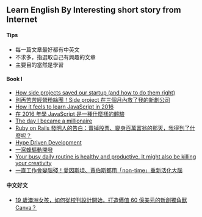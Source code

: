 ## Learn English By Interesting short story from Internet
#### Tips
* 每一篇文章最好都有中英文
* 不求多，指選取自己有興趣的文章
* 主要目的當然是學習

#### Book I
* [How side projects saved our startup (and how to do them right)](https://thenextweb.com/entrepreneur/2014/10/23/side-projects-saved-our-startup/1/)
* [別再苦苦經營粉絲團！Side project 在三個月內救了我的新創公司](https://buzzorange.com/techorange/2014/11/04/side-projects-saved-our-startup/)
* [How it feels to learn JavaScript in 2016](https://hackernoon.com/how-it-feels-to-learn-javascript-in-2016-d3a717dd577f)
* [在 2016 年學 JavaScript 是一種什麼樣的體驗](https://kknews.cc/tech/zl9q93.html)
* [The day I became a millionaire](https://m.signalvnoise.com/the-day-i-became-a-millionaire/)
* [Ruby on Rails 發明人的告白：賣掉股票、變身百萬富翁的那天，我得到了什麼呢？](https://www.inside.com.tw/article/5437-ruby-on-rails-inventer-what-i-have-learn-when-the-day-i-became-a-millionaire)
* [Hype Driven Development](https://blog.daftcode.pl/hype-driven-development-3469fc2e9b22#.d7jdbvdn3)
* [一窩蜂驅動開發](Hype-Driven-Development.md)
* [Your busy daily routine is healthy and productive. It might also be killing your creativity](https://www.inc.com/jessica-stillman/steve-jobs-albert-einstein-steven-kotler-non-time.html)
* [一直工作會變腦殘！愛因斯坦、賈伯斯都用「non-time」重新活化大腦](https://buzzorange.com/techorange/2021/03/11/non-time/)

#### 中文好文
* [19 歲澳洲女孩，如何從校刊設計開始，打造價值 60 億美元的新創獨角獸 Canva？](https://buzzorange.com/techorange/2021/01/27/canva-australian-unicorn-story-melanie-perkins/)
